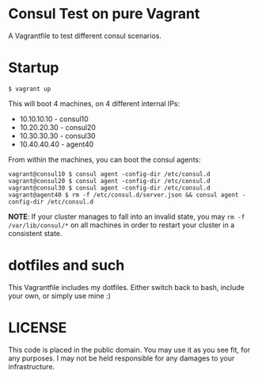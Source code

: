 # Consul Test on pure Vagrant

A Vagrantfile to test different consul scenarios.

# Startup

    $ vagrant up

This will boot 4 machines, on 4 different internal IPs:

* 10.10.10.10 - consul10
* 10.20.20.30 - consul20
* 10.30.30.30 - consul30
* 10.40.40.40 - agent40

From within the machines, you can boot the consul agents:

    vagrant@consul10 $ consul agent -config-dir /etc/consul.d
    vagrant@consul20 $ consul agent -config-dir /etc/consul.d
    vagrant@consul30 $ consul agent -config-dir /etc/consul.d
    vagrant@agent40 $ rm -f /etc/consul.d/server.json && consul agent -config-dir /etc/consul.d

**NOTE**: If your cluster manages to fall into an invalid state, you may `rm -f /var/lib/consul/*` on all machines
in order to restart your cluster in a consistent state.

# dotfiles and such

This Vagrantfile includes my dotfiles. Either switch back to bash, include your own, or simply use mine :)

# LICENSE

This code is placed in the public domain. You may use it as you see fit, for any
purposes. I may not be held responsible for any damages to your infrastructure.
